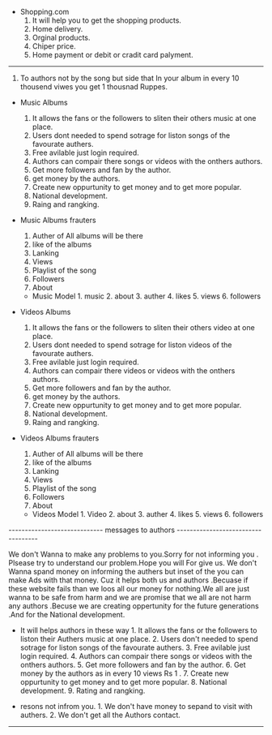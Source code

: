 -  Shopping.com 
      1. It will help you to get the shopping products.
      2. Home delivery.
      3. Orginal products.
      4. Chiper price.
      5. Home payment or debit or cradit card palyment.

-----------------------------------------------------------------------------------
1. To authors not by the song but side that In your album in every 10 thousend viwes you get 1 thousnad Ruppes. 

-  Music Albums 
      1. It allows the fans or the followers to sliten their others music at one place.
      2. Users dont needed to spend sotrage for liston songs of the favourate authers.
      3. Free avilable just login required.
      4. Authors can compair  there songs or videos with the onthers authors.
      5. Get more followers and fan by the author.
      6. get money by the authors.
      7. Create new oppurtunity to get money and to get more popular.
      8. National development.
      9. Raing and rangking.

-  Music Albums frauters
      1. Auther of All albums will be there 
      2. like of the albums 
      3. Lanking 
      4. Views 
      5. Playlist of the song 
      6. Followers
      7. About 
      - Music Model
            1. music 
            2. about
            3. auther
            4. likes
            5. views
            6. followers

-  Videos Albums 
      1. It allows the fans or the followers to sliten their others video at one place.
      2. Users dont needed to spend sotrage for liston videos of the favourate authers.
      3. Free avilable just login required.
      4. Authors can compair  there videos or videos with the onthers authors.
      5. Get more followers and fan by the author.
      6. get money by the authors.
      7. Create new oppurtunity to get money and to get more popular.
      8. National development.
      9. Raing and rangking.

-  Videos Albums frauters
      1. Auther of All albums will be there 
      2. like of the albums 
      3. Lanking 
      4. Views 
      5. Playlist of the song 
      6. Followers
      7. About 
      - Videos Model
            1. Video 
            2. about
            3. auther
            4. likes
            5. views
            6. followers


-----------------------------  messages to authors -----------------------------------

We don't Wanna to make any problems to you.Sorry for not informing you . Plsease try to understand our problem.Hope you will For give us.  We don't Wanna spand money on informing the authers but inset of the you can make Ads with that money. Cuz it helps both us and authors .Becuase if these website fails than we loos all our money for nothing.We all are just wanna to be safe from harm and we are promise that we all are not harm any authors .Becuse we are creating oppertunity for the future generations .And for the National development.

- It will helps authors in these way 
      1. It allows the fans or the followers to liston their Authers music at one place.
      2. Users don't needed to spend sotrage for liston songs of the favourate authers.
      3. Free avilable just login required.
      4. Authors can compair  there songs or videos with the onthers authors.
      5. Get more followers and fan by the author.
      6. Get money by the authors as in every 10 views Rs 1 .
      7. Create new oppurtunity to get money and to get more popular.
      8. National development.
      9. Rating and rangking.

- resons not infrom you.
      1. We don't have money to sepand to visit with authers.
      2. We don't get all the Authors contact.

---------------------------------------------------------------------------------------------

